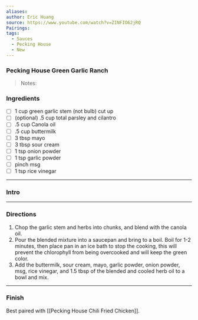 ```yaml
---
aliases: 
author: Eric Huang
source: https://www.youtube.com/watch?v=ZINFIO62jRQ
Pairings:
tags:
  - Sauces
  - Pecking House
  - New
---
```

### Pecking House Green Garlic Ranch

>Notes:

### Ingredients
- [ ] 1 cup green garlic stem (not bulb) cut up 
- [ ] (optional) .5 cup total parsley and cilantro
- [ ] .5 cup Canola oil
- [ ] .5 cup buttermilk
- [ ] 3 tbsp mayo
- [ ] 3 tbsp sour cream
- [ ] 1 tsp onion powder
- [ ] 1 tsp garlic powder
- [ ] pinch msg
- [ ] 1 tsp rice vinegar

---
### Intro


---
### Directions
1. Chop the garlic stem and herbs into chunks, and blend with the canola oil.
2. Pour the blended mixture into a saucepan and bring to a boil. Boil for 1-2 minutes, then place pan in an ice bath to stop the cooking, this will prevent the chlorophyll from being overcooked and will keep the green color.
3. Add the buttermilk, sour cream, mayo, garlic powder, onion powder, msg, rice vinegar, and 1.5 tbsp of the blended and cooled herb oil to a bowl and mix.

---
### Finish

Best paired with [[Pecking House Chili Fried Chicken]].